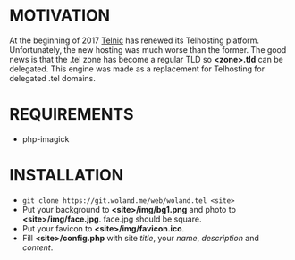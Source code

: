 # MOTIVATION
At the beginning of 2017 [Telnic](https://www.do.tel/) has renewed its Telhosting platform. Unfortunately, the new hosting was much worse than the former. The good news is that the .tel zone has become a regular TLD so **\<zone>.tld** can be delegated. This engine was made as a replacement for Telhosting for delegated .tel domains.

# REQUIREMENTS

* php-imagick

# INSTALLATION

* `git clone https://git.woland.me/web/woland.tel <site>`
* Put your background to **\<site>/img/bg1.png** and photo to **\<site>/img/face.jpg**. face.jpg should be square.	
* Put your favicon to **\<site>/img/favicon.ico**.
* Fill **\<site>/config.php** with site _title_, your _name_, _description_ and _content_.
